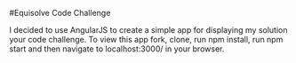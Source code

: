 #Equisolve Code Challenge

I decided to use AngularJS to create a simple app for displaying my solution your code challenge. To view this app fork, clone, run npm install, run npm start and then navigate to localhost:3000/ in your browser.
